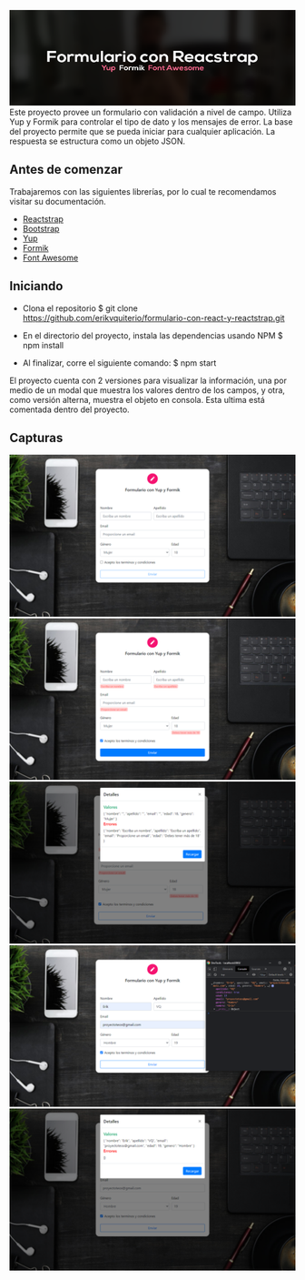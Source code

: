 ![](/files/form.png)
Este proyecto provee un formulario con validación a nivel de campo. Utiliza Yup y Formik para controlar el tipo de dato y los mensajes de error. La base del proyecto permite que se pueda iniciar para cualquier aplicación. La respuesta se estructura como un objeto JSON. 

## Antes de comenzar
Trabajaremos con las siguientes librerías, por lo cual te recomendamos visitar su documentación.

- [Reactstrap](https://reactstrap.github.io/)
- [Bootstrap](https://react-bootstrap.github.io/)
- [Yup](https://github.com/jquense/yup)
- [Formik](https://formik.org/docs/overview#installation)
- [Font Awesome](https://fontawesome.com/how-to-use/on-the-web/using-with/react)

## Iniciando
- Clona el repositorio
    $ git clone https://github.com/erikvquiterio/formulario-con-react-y-reactstrap.git

- En el directorio del proyecto, instala las dependencias usando NPM
    $ npm install
    
- Al finalizar, corre el siguiente comando:
    $ npm start

El proyecto cuenta con 2 versiones para visualizar la información, una por medio de un modal que muestra los valores dentro de los campos, y otra, como versión alterna, muestra el objeto en consola. Esta ultima está comentada dentro del proyecto. 

## Capturas
![](/files/cap1.png)
![](/files/cap2.png)
![](/files/cap3.png)
![](/files/cap4.png)
![](/files/cap5.png)
